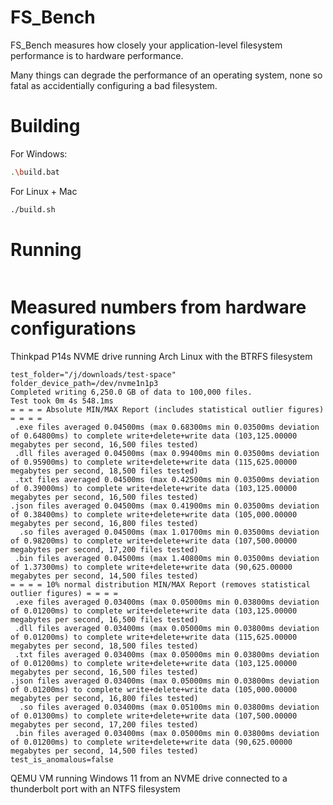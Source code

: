# FS_Bench

FS_Bench measures how closely your application-level filesystem performance is to hardware performance.

Many things can degrade the performance of an operating system, none so fatal as accidentially configuring a bad filesystem.

# Building

For Windows:

```bash
.\build.bat
```

For Linux + Mac

```bash
./build.sh
```


# Running

```bash

```

# Measured numbers from hardware configurations

Thinkpad P14s NVME drive running Arch Linux with the BTRFS filesystem

```
test_folder="/j/downloads/test-space"
folder_device_path=/dev/nvme1n1p3
Completed writing 6,250.0 GB of data to 100,000 files.
Test took 0m 4s 548.1ms
= = = = Absolute MIN/MAX Report (includes statistical outlier figures) = = = =
 .exe files averaged 0.04500ms (max 0.68300ms min 0.03500ms deviation of 0.64800ms) to complete write+delete+write data (103,125.00000 megabytes per second, 16,500 files tested)
 .dll files averaged 0.04500ms (max 0.99400ms min 0.03500ms deviation of 0.95900ms) to complete write+delete+write data (115,625.00000 megabytes per second, 18,500 files tested)
 .txt files averaged 0.04500ms (max 0.42500ms min 0.03500ms deviation of 0.39000ms) to complete write+delete+write data (103,125.00000 megabytes per second, 16,500 files tested)
.json files averaged 0.04500ms (max 0.41900ms min 0.03500ms deviation of 0.38400ms) to complete write+delete+write data (105,000.00000 megabytes per second, 16,800 files tested)
  .so files averaged 0.04500ms (max 1.01700ms min 0.03500ms deviation of 0.98200ms) to complete write+delete+write data (107,500.00000 megabytes per second, 17,200 files tested)
 .bin files averaged 0.04500ms (max 1.40800ms min 0.03500ms deviation of 1.37300ms) to complete write+delete+write data (90,625.00000 megabytes per second, 14,500 files tested)
= = = = 10% normal distribution MIN/MAX Report (removes statistical outlier figures) = = = =
 .exe files averaged 0.03400ms (max 0.05000ms min 0.03800ms deviation of 0.01200ms) to complete write+delete+write data (103,125.00000 megabytes per second, 16,500 files tested)
 .dll files averaged 0.03400ms (max 0.05000ms min 0.03800ms deviation of 0.01200ms) to complete write+delete+write data (115,625.00000 megabytes per second, 18,500 files tested)
 .txt files averaged 0.03400ms (max 0.05000ms min 0.03800ms deviation of 0.01200ms) to complete write+delete+write data (103,125.00000 megabytes per second, 16,500 files tested)
.json files averaged 0.03400ms (max 0.05000ms min 0.03800ms deviation of 0.01200ms) to complete write+delete+write data (105,000.00000 megabytes per second, 16,800 files tested)
  .so files averaged 0.03400ms (max 0.05100ms min 0.03800ms deviation of 0.01300ms) to complete write+delete+write data (107,500.00000 megabytes per second, 17,200 files tested)
 .bin files averaged 0.03400ms (max 0.05000ms min 0.03800ms deviation of 0.01200ms) to complete write+delete+write data (90,625.00000 megabytes per second, 14,500 files tested)
test_is_anomalous=false
```

QEMU VM running Windows 11 from an NVME drive connected to a thunderbolt port with an NTFS filesystem

```

```



